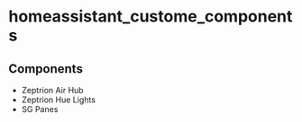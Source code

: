# homeassistant_custome_components
## Components
* Zeptrion Air Hub
* Zeptrion Hue Lights
* SG Panes
